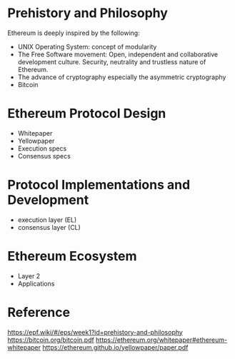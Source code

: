 # Prehistory and Philosophy

Ethereum is deeply inspired by the following:
* UNIX Operating System: concept of modularity
* The Free Software movement: Open, independent and collaborative development culture. Security, neutrality and trustless nature of Ethereum.
* The advance of cryptography especially the asymmetric cryptography
* Bitcoin

# Ethereum Protocol Design
* Whitepaper
* Yellowpaper
* Execution specs
* Consensus specs

# Protocol Implementations and Development
* execution layer (EL)
* consensus layer (CL) 

# Ethereum Ecosystem
* Layer 2
* Applications


# Reference
https://epf.wiki/#/eps/week1?id=prehistory-and-philosophy
https://bitcoin.org/bitcoin.pdf
https://ethereum.org/whitepaper#ethereum-whitepaper
https://ethereum.github.io/yellowpaper/paper.pdf

